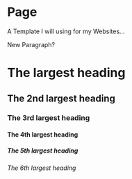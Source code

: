 # Page
A Template I will using for my Websites...

New Paragraph?

# The largest heading
## The 2nd largest heading
### The 3rd largest heading
#### The 4th largest heading
##### The 5th largest heading
###### The 6th largest heading
